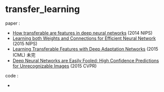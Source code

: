 # transfer_learning

paper :

- [How transferable are features in deep neural networks][1] (2014 NIPS)
- [Learning both Weights and Connections for Efficient Neural Network][2] (2015 NIPS)
- [Learning Transferable Features with Deep Adaptation Networks][3] (2015 ICML) 未完
- [Deep Neural Networks are Easily Fooled: High Confidence Predictions for Unrecognizable Images][4] (2015 CVPR)


code :

-


[1]:https://github.com/yuan-qi5/transfer_learning/blob/main/paper/transferable_feature.md
[2]:https://github.com/yuan-qi5/transfer_learning/blob/main/paper/prune.md
[3]:https://github.com/yuan-qi5/transfer_learning/blob/main/paper/transferable_feature_deep_adaptation.md
[4]:https://github.com/yuan-qi5/transfer_learning/blob/main/paper/high_confidence_predictions.md
